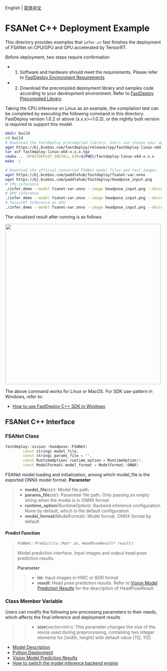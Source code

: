 English | [简体中文](README_CN.md)
# FSANet C++ Deployment Example

This directory provides examples that `infer.cc` fast finishes the deployment of FSANet on CPU/GPU and GPU accelerated by TensorRT. 

Before deployment, two steps require confirmation

- 1. Software and hardware should meet the requirements. Please refer to [FastDeploy Environment Requirements](../../../../../docs/en/build_and_install/download_prebuilt_libraries.md)  
- 2. Download the precompiled deployment library and samples code according to your development environment. Refer to [FastDeploy Precompiled Library](../../../../../docs/en/build_and_install/download_prebuilt_libraries.md)

Taking the CPU inference on Linux as an example, the compilation test can be completed by executing the following command in this directory. FastDeploy version 1.0.2 or above (x.x.x>=1.0.2), or the nightly built version is required to support this model.

```bash
mkdir build
cd build
# Download the FastDeploy precompiled library. Users can choose your appropriate version in the `FastDeploy Precompiled Library` mentioned above 
wget https://bj.bcebos.com/fastdeploy/release/cpp/fastdeploy-linux-x64-x.x.x.tgz
tar xvf fastdeploy-linux-x64-x.x.x.tgz
cmake .. -DFASTDEPLOY_INSTALL_DIR=${PWD}/fastdeploy-linux-x64-x.x.x
make -j

# Download the official converted FSANet model files and test images 
wget https://bj.bcebos.com/paddlehub/fastdeploy/fsanet-var.onnx
wget https://bj.bcebos.com/paddlehub/fastdeploy/headpose_input.png
# CPU inference
./infer_demo --model fsanet-var.onnx --image headpose_input.png --device cpu
# GPU inference
./infer_demo --model fsanet-var.onnx --image headpose_input.png --device gpu
# TensorRT Inference on GPU
./infer_demo --model fsanet-var.onnx --image headpose_input.png --device gpu --backend trt
```

The visualized result after running is as follows

<div width="520">
<img width="500" height="514" float="left" src="https://user-images.githubusercontent.com/19977378/198279932-3eee424e-98a2-4249-bdeb-0f79127cbc9d.png">
</div>

The above command works for Linux or MacOS. For SDK use-pattern in Windows, refer to:
- [How to use FastDeploy C++ SDK in Windows](../../../../../docs/en/faq/use_sdk_on_windows.md)

## FSANet C++ Interface 

### FSANet Class 

```c++
fastdeploy::vision::headpose::FSANet(
        const string& model_file,
        const string& params_file = "",
        const RuntimeOption& runtime_option = RuntimeOption(),
        const ModelFormat& model_format = ModelFormat::ONNX)
```
FSANet model loading and initialization, among which model_file is the exported ONNX model format.
**Parameter**
> * **model_file**(str): Model file path 
> * **params_file**(str): Parameter file path. Only passing an empty string when the model is in ONNX format
> * **runtime_option**(RuntimeOption): Backend inference configuration. None by default, which is the default configuration
> * **model_format**(ModelFormat): Model format. ONNX format by default
#### Predict Function
> ```c++
> FSANet::Predict(cv::Mat* im, HeadPoseResult* result)
> ```
>
> Model prediction interface. Input images and output head pose prediction results.
>
> **Parameter**
>
> > * **im**: Input images in HWC or BGR format
> > * **result**: Head pose prediction results. Refer to [Vision Model Prediction Results](../../../../../docs/api/vision_results/) for the description of HeadPoseResult
### Class Member Variable
Users can modify the following pre-processing parameters to their needs, which affects the final inference and deployment results
> > * **size**(vector&lt;int&gt;): This parameter changes the size of the resize used during preprocessing, containing two integer elements for [width, height] with default value [112, 112]

- [Model Description](../../)
- [Python Deployment](../python)
- [Vision Model Prediction Results](../../../../../docs/api/vision_results/)
- [How to switch the model inference backend engine](../../../../../docs/en/faq/how_to_change_backend.md)
